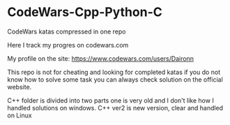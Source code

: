 # CodeWars-Cpp-Python-C
CodeWars katas compressed in one repo

Here I track my progres on codewars.com

My profile on the site:
https://www.codewars.com/users/Daironn

This repo is not for cheating and looking for completed katas if you do not know how to solve some task 
you can always check solution on the official website.

C++ folder is divided into two parts one is very old and I don't like how I handled solutions on windows.
C++ ver2 is new version, clear and handled on Linux
